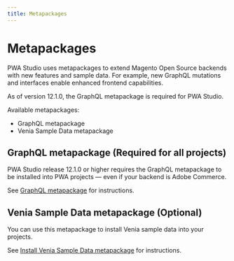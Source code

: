 ```yaml
---
title: Metapackages
---
```


# Metapackages

PWA Studio uses metapackages to extend Magento Open Source backends with new features and sample data. For example, new GraphQL mutations and interfaces enable enhanced frontend capabilities.

As of version 12.1.0, the GraphQL metapackage is required for PWA Studio.

Available metapackages:

-  GraphQL metapackage
-  Venia Sample Data metapackage

## GraphQL metapackage (Required for all projects)

PWA Studio release 12.1.0 or higher requires the GraphQL metapackage to be installed into PWA projects — even if your backend is Adobe Commerce.

See [GraphQL metapackage][] for instructions.

## Venia Sample Data metapackage (Optional)

You can use this metapackage to install Venia sample data into your projects.

See [Install Venia Sample Data metapackage][] for instructions.

[Install Venia Sample Data metapackage]: venia-sample-data/index.md
[GraphQL metapackage]: https://devdocs.magento.com/extensions/graphql
